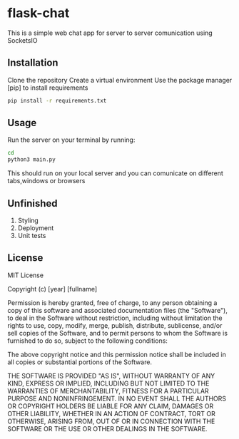 # flask-chat
This is a simple web chat app for server to server comunication using SocketsIO
## Installation
Clone the repository
Create a virtual environment
Use the package manager [pip] to install requirements
```bash
pip install -r requirements.txt
```
## Usage
Run the server on your terminal by running:

```bash
cd
python3 main.py
```
This should run on your local server and you can comunicate on different tabs,windows or browsers

## Unfinished
1. Styling
2. Deployment
3. Unit tests

## License
MIT License

Copyright (c) [year] [fullname]

Permission is hereby granted, free of charge, to any person obtaining a copy
of this software and associated documentation files (the "Software"), to deal
in the Software without restriction, including without limitation the rights
to use, copy, modify, merge, publish, distribute, sublicense, and/or sell
copies of the Software, and to permit persons to whom the Software is
furnished to do so, subject to the following conditions:

The above copyright notice and this permission notice shall be included in all
copies or substantial portions of the Software.

THE SOFTWARE IS PROVIDED "AS IS", WITHOUT WARRANTY OF ANY KIND, EXPRESS OR
IMPLIED, INCLUDING BUT NOT LIMITED TO THE WARRANTIES OF MERCHANTABILITY,
FITNESS FOR A PARTICULAR PURPOSE AND NONINFRINGEMENT. IN NO EVENT SHALL THE
AUTHORS OR COPYRIGHT HOLDERS BE LIABLE FOR ANY CLAIM, DAMAGES OR OTHER
LIABILITY, WHETHER IN AN ACTION OF CONTRACT, TORT OR OTHERWISE, ARISING FROM,
OUT OF OR IN CONNECTION WITH THE SOFTWARE OR THE USE OR OTHER DEALINGS IN THE
SOFTWARE.

